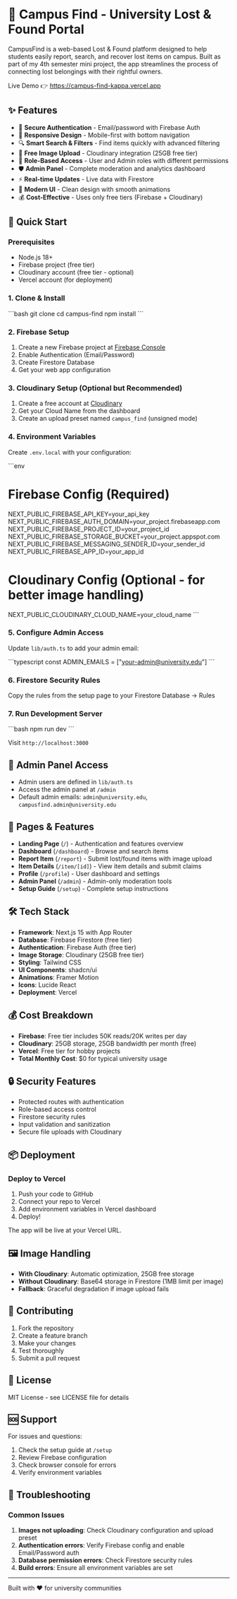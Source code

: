 # 🎯 Campus Find - University Lost & Found Portal

CampusFind is a web-based Lost & Found platform designed to help students easily report, search, and recover lost items on campus. Built as part of my 4th semester mini project, the app streamlines the process of connecting lost belongings with their rightful owners.

Live Demo 👉 https://campus-find-kappa.vercel.app

## ✨ Features

- 🔐 **Secure Authentication** - Email/password with Firebase Auth
- 📱 **Responsive Design** - Mobile-first with bottom navigation
- 🔍 **Smart Search & Filters** - Find items quickly with advanced filtering
- 📸 **Free Image Upload** - Cloudinary integration (25GB free tier)
- 👥 **Role-Based Access** - User and Admin roles with different permissions
- 🛡️ **Admin Panel** - Complete moderation and analytics dashboard
- ⚡ **Real-time Updates** - Live data with Firestore
- 🎨 **Modern UI** - Clean design with smooth animations
- 💰 **Cost-Effective** - Uses only free tiers (Firebase + Cloudinary)

## 🚀 Quick Start

### Prerequisites

- Node.js 18+ 
- Firebase project (free tier)
- Cloudinary account (free tier - optional)
- Vercel account (for deployment)

### 1. Clone & Install

\`\`\`bash
git clone <your-repo>
cd campus-find
npm install
\`\`\`

### 2. Firebase Setup

1. Create a new Firebase project at [Firebase Console](https://console.firebase.google.com)
2. Enable Authentication (Email/Password)
3. Create Firestore Database
4. Get your web app configuration

### 3. Cloudinary Setup (Optional but Recommended)

1. Create a free account at [Cloudinary](https://cloudinary.com/users/register/free)
2. Get your Cloud Name from the dashboard
3. Create an upload preset named `campus_find` (unsigned mode)

### 4. Environment Variables

Create `.env.local` with your configuration:

\`\`\`env
# Firebase Config (Required)
NEXT_PUBLIC_FIREBASE_API_KEY=your_api_key
NEXT_PUBLIC_FIREBASE_AUTH_DOMAIN=your_project.firebaseapp.com
NEXT_PUBLIC_FIREBASE_PROJECT_ID=your_project_id
NEXT_PUBLIC_FIREBASE_STORAGE_BUCKET=your_project.appspot.com
NEXT_PUBLIC_FIREBASE_MESSAGING_SENDER_ID=your_sender_id
NEXT_PUBLIC_FIREBASE_APP_ID=your_app_id

# Cloudinary Config (Optional - for better image handling)
NEXT_PUBLIC_CLOUDINARY_CLOUD_NAME=your_cloud_name
\`\`\`

### 5. Configure Admin Access

Update `lib/auth.ts` to add your admin email:

\`\`\`typescript
const ADMIN_EMAILS = ["your-admin@university.edu"]
\`\`\`

### 6. Firestore Security Rules

Copy the rules from the setup page to your Firestore Database → Rules

### 7. Run Development Server

\`\`\`bash
npm run dev
\`\`\`

Visit `http://localhost:3000`

## 🔑 Admin Panel Access

- Admin users are defined in `lib/auth.ts`
- Access the admin panel at `/admin`
- Default admin emails: `admin@university.edu`, `campusfind.admin@university.edu`

## 📱 Pages & Features

- **Landing Page** (`/`) - Authentication and features overview
- **Dashboard** (`/dashboard`) - Browse and search items
- **Report Item** (`/report`) - Submit lost/found items with image upload
- **Item Details** (`/item/[id]`) - View item details and submit claims
- **Profile** (`/profile`) - User dashboard and settings
- **Admin Panel** (`/admin`) - Admin-only moderation tools
- **Setup Guide** (`/setup`) - Complete setup instructions

## 🛠️ Tech Stack

- **Framework**: Next.js 15 with App Router
- **Database**: Firebase Firestore (free tier)
- **Authentication**: Firebase Auth (free tier)
- **Image Storage**: Cloudinary (25GB free tier)
- **Styling**: Tailwind CSS
- **UI Components**: shadcn/ui
- **Animations**: Framer Motion
- **Icons**: Lucide React
- **Deployment**: Vercel

## 💰 Cost Breakdown

- **Firebase**: Free tier includes 50K reads/20K writes per day
- **Cloudinary**: 25GB storage, 25GB bandwidth per month (free)
- **Vercel**: Free tier for hobby projects
- **Total Monthly Cost**: $0 for typical university usage

## 🔒 Security Features

- Protected routes with authentication
- Role-based access control
- Firestore security rules
- Input validation and sanitization
- Secure file uploads with Cloudinary

## 📦 Deployment

### Deploy to Vercel

1. Push your code to GitHub
2. Connect your repo to Vercel
3. Add environment variables in Vercel dashboard
4. Deploy!

The app will be live at your Vercel URL.

## 🖼️ Image Handling

- **With Cloudinary**: Automatic optimization, 25GB free storage
- **Without Cloudinary**: Base64 storage in Firestore (1MB limit per image)
- **Fallback**: Graceful degradation if image upload fails

## 🤝 Contributing

1. Fork the repository
2. Create a feature branch
3. Make your changes
4. Test thoroughly
5. Submit a pull request

## 📄 License

MIT License - see LICENSE file for details

## 🆘 Support

For issues and questions:
1. Check the setup guide at `/setup`
2. Review Firebase configuration
3. Check browser console for errors
4. Verify environment variables

## 🔧 Troubleshooting

### Common Issues

1. **Images not uploading**: Check Cloudinary configuration and upload preset
2. **Authentication errors**: Verify Firebase config and enable Email/Password auth
3. **Database permission errors**: Check Firestore security rules
4. **Build errors**: Ensure all environment variables are set

---

Built with ❤️ for university communities
